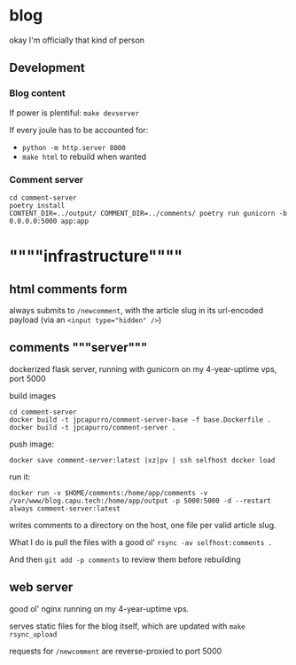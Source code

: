 # blog
okay I'm officially that kind of person

## Development

### Blog content
If power is plentiful: `make devserver`

If every joule has to be accounted for:
- `python -m http.server 8000`
- `make html` to rebuild when wanted

### Comment server

    cd comment-server
    poetry install
    CONTENT_DIR=../output/ COMMENT_DIR=../comments/ poetry run gunicorn -b 0.0.0.0:5000 app:app


# """"infrastructure""""

## html comments form
always submits to `/newcomment`, with the article slug in its url-encoded payload (via an `<input type="hidden" />`)

## comments """server"""
dockerized flask server, running with gunicorn on my 4-year-uptime vps, port 5000

build images

    cd comment-server
    docker build -t jpcapurro/comment-server-base -f base.Dockerfile .
    docker build -t jpcapurro/comment-server .

push image:
```
docker save comment-server:latest |xz|pv | ssh selfhost docker load
```

run it:
```
docker run -v $HOME/comments:/home/app/comments -v /var/www/blog.capu.tech:/home/app/output -p 5000:5000 -d --restart always comment-server:latest 
```

writes comments to a directory on the host, one file per valid article slug.

What I do is pull the files with a good ol' `rsync -av selfhost:comments .`

And then `git add -p comments` to review them before rebuilding

## web server
good ol' nginx running on my 4-year-uptime vps.

serves static files for the blog itself, which are updated with `make rsync_upload`

requests for `/newcomment` are reverse-proxied to port 5000
